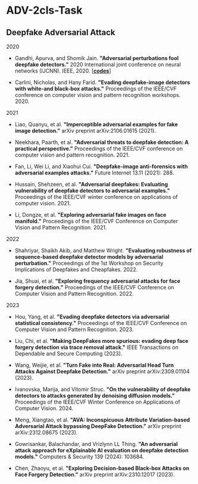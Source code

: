 # ADV-2cls-Task

## Deepfake Adversarial Attack

2020 

- Gandhi, Apurva, and Shomik Jain. **"Adversarial perturbations fool deepfake detectors."** 2020 International joint conference on neural networks (IJCNN). IEEE, 2020.
[[**codes**]](https://github.com/ApGa/adversarial_deepfakes)

- Carlini, Nicholas, and Hany Farid. **"Evading deepfake-image detectors with white-and black-box attacks."** Proceedings of the IEEE/CVF conference on computer vision and pattern recognition workshops. 2020.

2021

- Liao, Quanyu, et al. **"Imperceptible adversarial examples for fake image detection."** arXiv preprint arXiv:2106.01615 (2021).

- Neekhara, Paarth, et al. **"Adversarial threats to deepfake detection: A practical perspective."** Proceedings of the IEEE/CVF conference on computer vision and pattern recognition. 2021.

- Fan, Li, Wei Li, and Xiaohui Cui. **"Deepfake-image anti-forensics with adversarial examples attacks."** Future Internet 13.11 (2021): 288.

- Hussain, Shehzeen, et al. **"Adversarial deepfakes: Evaluating vulnerability of deepfake detectors to adversarial examples."** Proceedings of the IEEE/CVF winter conference on applications of computer vision. 2021.

- Li, Dongze, et al. **"Exploring adversarial fake images on face manifold."** Proceedings of the IEEE/CVF Conference on Computer Vision and Pattern Recognition. 2021.

2022

- Shahriyar, Shaikh Akib, and Matthew Wright. **"Evaluating robustness of sequence-based deepfake detector models by adversarial perturbation."** Proceedings of the 1st Workshop on Security Implications of Deepfakes and Cheapfakes. 2022.

- Jia, Shuai, et al. **"Exploring frequency adversarial attacks for face forgery detection."** Proceedings of the IEEE/CVF Conference on Computer Vision and Pattern Recognition. 2022.

2023

- Hou, Yang, et al. **"Evading deepfake detectors via adversarial statistical consistency."** Proceedings of the IEEE/CVF Conference on Computer Vision and Pattern Recognition. 2023.

- Liu, Chi, et al. **"Making DeepFakes more spurious: evading deep face forgery detection via trace removal attack."** IEEE Transactions on Dependable and Secure Computing (2023).

- Wang, Weijie, et al. **"Turn Fake into Real: Adversarial Head Turn Attacks Against Deepfake Detection."** arXiv preprint arXiv:2309.01104 (2023).

- Ivanovska, Marija, and Vitomir Struc. **"On the vulnerability of deepfake detectors to attacks generated by denoising diffusion models."** Proceedings of the IEEE/CVF Winter Conference on Applications of Computer Vision. 2024.

- Meng, Xiangtao, et al. **"AVA: Inconspicuous Attribute Variation-based Adversarial Attack bypassing DeepFake Detection."** arXiv preprint arXiv:2312.08675 (2023).

- Gowrisankar, Balachandar, and Vrizlynn LL Thing. **"An adversarial attack approach for eXplainable AI evaluation on deepfake detection models."** Computers & Security 139 (2024): 103684.

- Chen, Zhaoyu, et al. **"Exploring Decision-based Black-box Attacks on Face Forgery Detection."** arXiv preprint arXiv:2310.12017 (2023).

